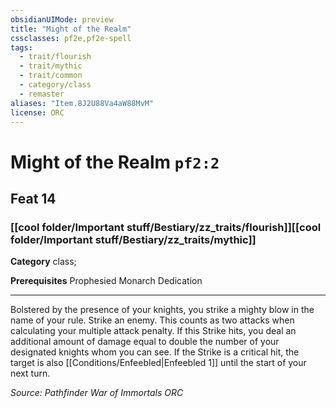 ```yaml
---
obsidianUIMode: preview
title: "Might of the Realm"
cssclasses: pf2e,pf2e-spell
tags:
  - trait/flourish
  - trait/mythic
  - trait/common
  - category/class
  - remaster
aliases: "Item.8J2U88Va4aW88MvM"
license: ORC
---
```

# Might of the Realm `pf2:2`
## Feat 14
### [[cool folder/Important stuff/Bestiary/zz_traits/flourish]][[cool folder/Important stuff/Bestiary/zz_traits/mythic]]

**Category** class; 



**Prerequisites** Prophesied Monarch Dedication
* * *
Bolstered by the presence of your knights, you strike a mighty blow in the name of your rule. Strike an enemy. This counts as two attacks when calculating your multiple attack penalty. If this Strike hits, you deal an additional amount of damage equal to double the number of your designated knights whom you can see. If the Strike is a critical hit, the target is also [[Conditions/Enfeebled|Enfeebled 1]] until the start of your next turn.

*Source: Pathfinder War of Immortals*
*ORC*